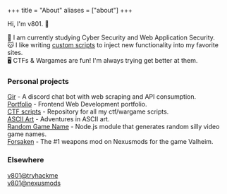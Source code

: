 +++
title = "About"
aliases = ["about"]
+++

Hi, I'm v801. :space_invader:

:seedling: I am currently studying Cyber Security and Web Application Security.  
:cat: I like writing [custom scripts](https://github.com/v801/fmm) to inject new functionality into my favorite sites.  
:desktop_computer: CTFs & Wargames are fun! I'm always trying get better at them.  

### Personal projects
[Gir](https://github.com/v801/gir) - A discord chat bot with web scraping and API consumption.  
[Portfolio](https://v801.github.io/portfolio/) - Frontend Web Development portfolio.  
[CTF scripts](https://github.com/v801/capture-the-flag) - Repository for all my ctf/wargame scripts.  
[ASCII Art](https://v801.github.io/ascii/) - Adventures in ASCII art.  
[Random Game Name](https://github.com/v801/random-game-name) - Node.js module that generates random silly video game names.  
[Forsaken](https://github.com/v801/forsaken-valheim) - The #1 weapons mod on Nexusmods for the game Valheim.  

### Elsewhere
[v801@tryhackme](https://tryhackme.com/p/v801)  
[v801@nexusmods](https://www.nexusmods.com/users/1082594)